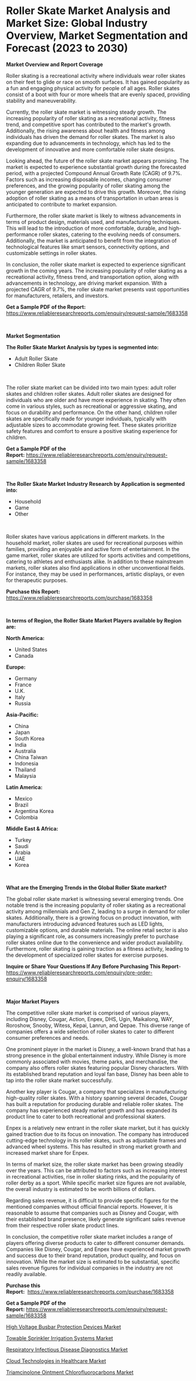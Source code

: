 <p><h1>Roller Skate Market Analysis and Market Size: Global Industry Overview, Market Segmentation and Forecast (2023 to 2030)</h1></p><p><strong>Market Overview and Report Coverage</strong></p>
<p><p>Roller skating is a recreational activity where individuals wear roller skates on their feet to glide or race on smooth surfaces. It has gained popularity as a fun and engaging physical activity for people of all ages. Roller skates consist of a boot with four or more wheels that are evenly spaced, providing stability and maneuverability.</p><p>Currently, the roller skate market is witnessing steady growth. The increasing popularity of roller skating as a recreational activity, fitness trend, and competitive sport has contributed to the market's growth. Additionally, the rising awareness about health and fitness among individuals has driven the demand for roller skates. The market is also expanding due to advancements in technology, which has led to the development of innovative and more comfortable roller skate designs.</p><p>Looking ahead, the future of the roller skate market appears promising. The market is expected to experience substantial growth during the forecasted period, with a projected Compound Annual Growth Rate (CAGR) of 9.7%. Factors such as increasing disposable incomes, changing consumer preferences, and the growing popularity of roller skating among the younger generation are expected to drive this growth. Moreover, the rising adoption of roller skating as a means of transportation in urban areas is anticipated to contribute to market expansion.</p><p>Furthermore, the roller skate market is likely to witness advancements in terms of product design, materials used, and manufacturing techniques. This will lead to the introduction of more comfortable, durable, and high-performance roller skates, catering to the evolving needs of consumers. Additionally, the market is anticipated to benefit from the integration of technological features like smart sensors, connectivity options, and customizable settings in roller skates.</p><p>In conclusion, the roller skate market is expected to experience significant growth in the coming years. The increasing popularity of roller skating as a recreational activity, fitness trend, and transportation option, along with advancements in technology, are driving market expansion. With a projected CAGR of 9.7%, the roller skate market presents vast opportunities for manufacturers, retailers, and investors.</p></p>
<p><strong>Get a Sample PDF of the Report:</strong> <a href="https://www.reliableresearchreports.com/enquiry/request-sample/1683358">https://www.reliableresearchreports.com/enquiry/request-sample/1683358</a></p>
<p>&nbsp;</p>
<p><strong>Market Segmentation</strong></p>
<p><strong>The Roller Skate Market Analysis by types is segmented into:</strong></p>
<p><ul><li>Adult Roller Skate</li><li>Children Roller Skate</li></ul></p>
<p>&nbsp;</p>
<p><p>The roller skate market can be divided into two main types: adult roller skates and children roller skates. Adult roller skates are designed for individuals who are older and have more experience in skating. They often come in various styles, such as recreational or aggressive skating, and focus on durability and performance. On the other hand, children roller skates are specifically made for younger individuals, typically with adjustable sizes to accommodate growing feet. These skates prioritize safety features and comfort to ensure a positive skating experience for children.</p></p>
<p><strong>Get a Sample PDF of the Report:</strong>&nbsp;<a href="https://www.reliableresearchreports.com/enquiry/request-sample/1683358">https://www.reliableresearchreports.com/enquiry/request-sample/1683358</a></p>
<p>&nbsp;</p>
<p><strong>The Roller Skate Market Industry Research by Application is segmented into:</strong></p>
<p><ul><li>Household</li><li>Game</li><li>Other</li></ul></p>
<p>&nbsp;</p>
<p><p>Roller skates have various applications in different markets. In the household market, roller skates are used for recreational purposes within families, providing an enjoyable and active form of entertainment. In the game market, roller skates are utilized for sports activities and competitions, catering to athletes and enthusiasts alike. In addition to these mainstream markets, roller skates also find applications in other unconventional fields. For instance, they may be used in performances, artistic displays, or even for therapeutic purposes.</p></p>
<p><strong>Purchase this Report:</strong>&nbsp; <a href="https://www.reliableresearchreports.com/purchase/1683358">https://www.reliableresearchreports.com/purchase/1683358</a></p>
<p>&nbsp;</p>
<p><strong>In terms of Region, the Roller Skate Market Players available by Region are:</strong></p>
<p>
    <p> <strong> North America: </strong>
        <ul>
            <li>United States</li>
            <li>Canada</li>
        </ul>
        </p> 
    <p> <strong> Europe: </strong>
        <ul>
            <li>Germany</li>
            <li>France</li>
            <li>U.K.</li>
            <li>Italy</li>
            <li>Russia</li>
        </ul>
        </p> 
    <p> <strong> Asia-Pacific: </strong>
        <ul>
            <li>China</li>
            <li>Japan</li>
            <li>South Korea</li>
            <li>India</li>
            <li>Australia</li>
            <li>China Taiwan</li>
            <li>Indonesia</li>
            <li>Thailand</li>
            <li>Malaysia</li>
        </ul>
        </p> 
    <p> <strong> Latin America: </strong>
        <ul>
            <li>Mexico</li>
            <li>Brazil</li>
            <li>Argentina Korea</li>
            <li>Colombia</li>
        </ul>
        </p> 
    <p> <strong> Middle East & Africa: </strong>
        <ul>
            <li>Turkey</li>
            <li>Saudi</li>
            <li>Arabia</li>
            <li>UAE</li>
            <li>Korea</li>
        </ul>
    </p>
    </p>
<p>&nbsp;</p>
<p><strong>What are the Emerging Trends in the Global Roller Skate market?</strong></p>
<p><p>The global roller skate market is witnessing several emerging trends. One notable trend is the increasing popularity of roller skating as a recreational activity among millennials and Gen Z, leading to a surge in demand for roller skates. Additionally, there is a growing focus on product innovation, with manufacturers introducing advanced features such as LED lights, customizable options, and durable materials. The online retail sector is also playing a significant role, as consumers increasingly prefer to purchase roller skates online due to the convenience and wider product availability. Furthermore, roller skating is gaining traction as a fitness activity, leading to the development of specialized roller skates for exercise purposes.</p></p>
<p><strong>Inquire or Share Your Questions If Any Before Purchasing This Report</strong>- <a href="https://www.reliableresearchreports.com/enquiry/pre-order-enquiry/1683358">https://www.reliableresearchreports.com/enquiry/pre-order-enquiry/1683358</a></p>
<p>&nbsp;</p>
<p><strong>Major Market Players</strong></p>
<p><p>The competitive roller skate market is comprised of various players, including Disney, Cougar, Action, Enpex, DHS, Ugin, Maikalong, WAY, Roroshow, Snooby, Witess, Kepai, Lanrun, and Qepae. This diverse range of companies offers a wide selection of roller skates to cater to different consumer preferences and needs.</p><p>One prominent player in the market is Disney, a well-known brand that has a strong presence in the global entertainment industry. While Disney is more commonly associated with movies, theme parks, and merchandise, the company also offers roller skates featuring popular Disney characters. With its established brand reputation and loyal fan base, Disney has been able to tap into the roller skate market successfully.</p><p>Another key player is Cougar, a company that specializes in manufacturing high-quality roller skates. With a history spanning several decades, Cougar has built a reputation for producing durable and reliable roller skates. The company has experienced steady market growth and has expanded its product line to cater to both recreational and professional skaters.</p><p>Enpex is a relatively new entrant in the roller skate market, but it has quickly gained traction due to its focus on innovation. The company has introduced cutting-edge technology in its roller skates, such as adjustable frames and advanced wheel systems. This has resulted in strong market growth and increased market share for Enpex.</p><p>In terms of market size, the roller skate market has been growing steadily over the years. This can be attributed to factors such as increasing interest in recreational activities, rise in roller skating rinks, and the popularity of roller derby as a sport. While specific market size figures are not available, the overall industry is estimated to be worth billions of dollars.</p><p>Regarding sales revenue, it is difficult to provide specific figures for the mentioned companies without official financial reports. However, it is reasonable to assume that companies such as Disney and Cougar, with their established brand presence, likely generate significant sales revenue from their respective roller skate product lines.</p><p>In conclusion, the competitive roller skate market includes a range of players offering diverse products to cater to different consumer demands. Companies like Disney, Cougar, and Enpex have experienced market growth and success due to their brand reputation, product quality, and focus on innovation. While the market size is estimated to be substantial, specific sales revenue figures for individual companies in the industry are not readily available.</p></p>
<p><strong>Purchase this Report:</strong>&nbsp;&nbsp;<a href="https://www.reliableresearchreports.com/purchase/1683358">https://www.reliableresearchreports.com/purchase/1683358</a></p>
<p></p>
<p><strong>Get a Sample PDF of the Report:</strong>&nbsp;<a href="https://www.reliableresearchreports.com/enquiry/request-sample/1683358">https://www.reliableresearchreports.com/enquiry/request-sample/1683358</a></p>
<p><p><a href="https://medium.com/@hazelharvey1918/high-voltage-busbar-protection-devices-market-focuses-on-market-share-size-and-projected-forecast-83993891bf0c">High Voltage Busbar Protection Devices Market</a></p><p><a href="https://medium.com/@gerardowolf/towable-sprinkler-irrigation-systems-market-trends-forecast-and-competitive-analysis-to-2030-a69e184aeab8">Towable Sprinkler Irrigation Systems Market</a></p><p><a href="https://www.linkedin.com/pulse/respiratory-infectious-disease-diagnostics-market-research/">Respiratory Infectious Disease Diagnostics Market</a></p><p><a href="https://www.linkedin.com/pulse/cloud-technologies-healthcare-market-insights-players-forecast/">Cloud Technologies in Healthcare Market</a></p><p><a href="https://www.linkedin.com/pulse/decoding-triamcinolone-ointment-chlorofluorocarbons-market-deep/">Triamcinolone Ointment Chlorofluorocarbons Market</a></p></p>
